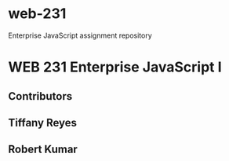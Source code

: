 # web-231
Enterprise JavaScript assignment repository
# WEB 231 Enterprise JavaScript I
## Contributors
## Tiffany Reyes
## Robert Kumar